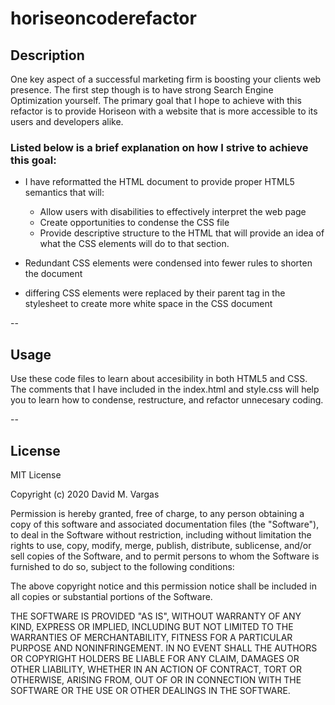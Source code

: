 # horiseoncoderefactor

## Description

One key aspect of a successful marketing firm is boosting your clients web presence. The first step though is to have strong Search Engine Optimization yourself. The primary goal that I hope to achieve with this refactor is to provide Horiseon with a website that is more accessible to its users and developers alike. 

### Listed below is a brief explanation on how I strive to achieve this goal: 

* I have reformatted the HTML document to provide proper HTML5 semantics that will:
    * Allow users with disabilities to effectively interpret the web page
    * Create opportunities to condense the CSS file
    * Provide descriptive structure to the HTML that will provide an idea of what the CSS elements will do to that section.

* Redundant CSS elements were condensed into fewer rules to shorten the document

* differing CSS elements were replaced by their parent tag in the stylesheet to create more white space in the CSS document

--
## Usage

Use these code files to learn about accesibility in both HTML5 and CSS. The comments that I have included in the index.html and style.css will help you to learn how to condense, restructure, and refactor unnecesary coding. 

--
## License

MIT License 

Copyright (c) 2020 David M. Vargas

Permission is hereby granted, free of charge, to any person obtaining a copy of this software and associated documentation files (the "Software"), to deal in the Software without restriction, including without limitation the rights to use, copy, modify, merge, publish, distribute, sublicense, and/or sell copies of the Software, and to permit persons to whom the Software is furnished to do so, subject to the following conditions:

The above copyright notice and this permission notice shall be included in all copies or substantial portions of the Software.

THE SOFTWARE IS PROVIDED "AS IS", WITHOUT  WARRANTY OF ANY KIND, EXPRESS OR IMPLIED, INCLUDING BUT NOT LIMITED TO THE WARRANTIES OF MERCHANTABILITY, FITNESS FOR A PARTICULAR PURPOSE AND NONINFRINGEMENT. IN NO EVENT SHALL THE AUTHORS OR COPYRIGHT HOLDERS BE LIABLE FOR ANY CLAIM, DAMAGES OR OTHER LIABILITY, WHETHER IN AN ACTION OF CONTRACT, TORT OR OTHERWISE, ARISING FROM, OUT OF OR IN CONNECTION WITH THE SOFTWARE OR THE USE OR OTHER DEALINGS IN THE SOFTWARE. 